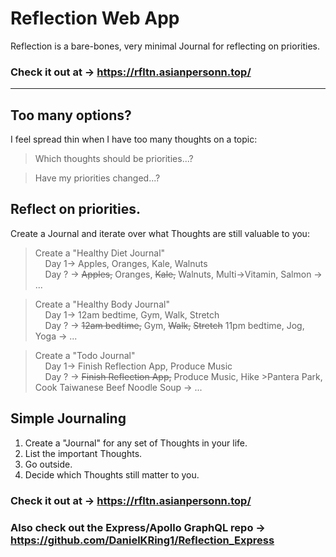 
# Reflection Web App

Reflection is a bare-bones, very minimal Journal for reflecting on priorities.

### Check it out at -> https://rfltn.asianpersonn.top/

<hr/>

## Too many options?
I feel spread thin when I have too many thoughts on a topic:
>Which thoughts should be priorities...?

>Have my priorities changed...?

## Reflect on priorities.
Create a Journal and iterate over what Thoughts are still valuable to you:


>
>Create a "Healthy Diet Journal"\
>&nbsp;&nbsp;&nbsp;&nbsp;Day 1-> Apples, Oranges, Kale, Walnuts\
>&nbsp;&nbsp;&nbsp;&nbsp;Day ? -> ~~Apples,~~ Oranges, ~~Kale,~~ Walnuts, Multi->Vitamin, Salmon -> ...

>Create a "Healthy Body Journal"\
>&nbsp;&nbsp;&nbsp;&nbsp;Day 1-> 12am bedtime, Gym, Walk, Stretch\
>&nbsp;&nbsp;&nbsp;&nbsp;Day ? -> ~~12am bedtime,~~ Gym, ~~Walk,~~ ~~Stretch~~ 11pm bedtime, Jog, Yoga -> ...

>Create a "Todo Journal"\
>&nbsp;&nbsp;&nbsp;&nbsp;Day 1-> Finish Reflection App, Produce Music\
>&nbsp;&nbsp;&nbsp;&nbsp;Day ? -> ~~Finish Reflection App,~~ Produce Music, Hike >Pantera Park, Cook Taiwanese Beef Noodle Soup -> ...


## Simple Journaling
1. Create a "Journal" for any set of Thoughts in your life.
2. List the important Thoughts.
3. Go outside.
4. Decide which Thoughts still matter to you.

### Check it out at -> https://rfltn.asianpersonn.top/

### Also check out the Express/Apollo GraphQL repo -> https://github.com/DanielKRing1/Reflection_Express
